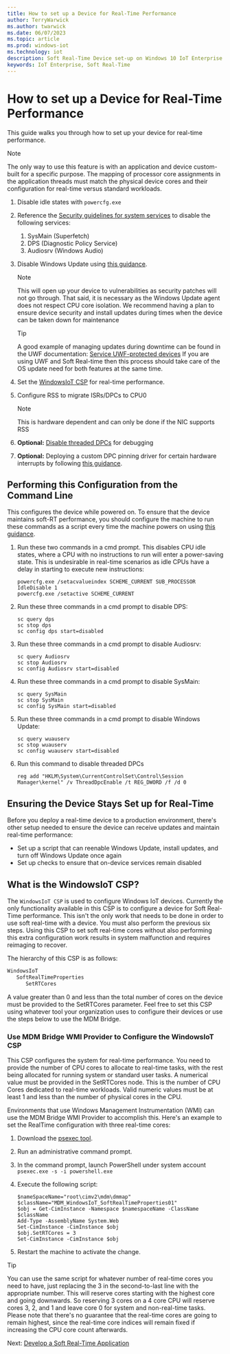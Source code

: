 ```yaml
---
title: How to set up a Device for Real-Time Performance
author: TerryWarwick
ms.author: twarwick
ms.date: 06/07/2023
ms.topic: article
ms.prod: windows-iot
ms.technology: iot
description: Soft Real-Time Device set-up on Windows 10 IoT Enterprise
keywords: IoT Enterprise, Soft Real-Time
---
```


# How to set up a Device for Real-Time Performance

This guide walks you through how to set up your device for real-time performance.

> [!NOTE]
>
> The only way to use this feature is with an application and device custom-built for a specific purpose. The mapping of processor core assignments in the application threads must match the physical device cores and their configuration for real-time versus standard workloads.  

1. Disable idle states with `powercfg.exe`
1. Reference the [Security guidelines for system services](/windows-server/security/windows-services/security-guidelines-for-disabling-system-services-in-windows-server) to disable the following services:

   1. SysMain (Superfetch)
   1. DPS (Diagnostic Policy Service)
   1. Audiosrv (Windows Audio)

1. Disable Windows Update using [this guidance](/windows/privacy/manage-connections-from-windows-operating-system-components-to-microsoft-services#bkmk-wu).

   > [!NOTE]
   >
   > This will open up your device to vulnerabilities as security patches will not go through. That said, it is necessary as the Windows Update agent does not respect CPU core isolation. We recommend having a plan to ensure device security and install updates during times when the device can be taken down for maintenance

   >[!TIP]
   >
   > A good example of managing updates during downtime can be found in the UWF documentation: [Service UWF-protected devices](/windows-hardware/customize/enterprise/service-uwf-protected-devices) If you are using UWF and Soft Real-time then this process should take care of the OS update need for both features at the same time.

1. Set the [WindowsIoT CSP](#what-is-the-windowsiot-csp) for real-time performance.
1. Configure RSS to migrate ISRs/DPCs to CPU0

   > [!NOTE]
   > This is hardware dependent and can only be done if the NIC supports RSS

1. **Optional:** [Disable threaded DPCs](/windows-hardware/drivers/kernel/introduction-to-threaded-dpcs) for debugging
1. **Optional:** Deploying a custom DPC pinning driver for certain hardware interrupts by following [this guidance](/windows-hardware/drivers/kernel/guidelines-for-writing-dpc-routines).

## Performing this Configuration from the Command Line

This configures the device while powered on. To ensure that the device maintains soft-RT performance, you should configure the machine to run these commands as a script every time the machine powers on using [this guidance](https://aka.ms/SRT-GPS).

1. Run these two commands in a cmd prompt. This disables CPU idle states, where a CPU with no instructions to run will enter a power-saving state. This is undesirable in real-time scenarios as idle CPUs have a delay in starting to execute new instructions:

   ```console
   powercfg.exe /setacvalueindex SCHEME_CURRENT SUB_PROCESSOR IdleDisable 1
   powercfg.exe /setactive SCHEME_CURRENT
   ```

2. Run these three commands in a cmd prompt to disable DPS:

   ```console
   sc query dps
   sc stop dps
   sc config dps start=disabled
   ```

3. Run these three commands in a cmd prompt to disable Audiosrv:

   ```console
   sc query Audiosrv
   sc stop Audiosrv
   sc config Audiosrv start=disabled
   ```

4. Run these three commands in a cmd prompt to disable SysMain:

   ```console
   sc query SysMain
   sc stop SysMain
   sc config SysMain start=disabled
   ```

5. Run these three commands in a cmd prompt to disable Windows Update:

   ```console
   sc query wuauserv
   sc stop wuauserv
   sc config wuauserv start=disabled
   ```

6. Run this command to disable threaded DPCs

   ```console
   reg add "HKLM\System\CurrentControlSet\Control\Session Manager\kernel" /v ThreadDpcEnable /t REG_DWORD /f /d 0
   ```

## Ensuring the Device Stays Set up for Real-Time

Before you deploy a real-time device to a production environment, there's other setup needed to ensure the device can receive updates and maintain real-time performance:

- Set up a script that can reenable Windows Update, install updates, and turn off Windows Update once again
- Set up checks to ensure that on-device services remain disabled

## What is the WindowsIoT CSP?

The `WindowsIoT CSP` is used to configure Windows IoT devices. Currently the only functionality available in this CSP is to configure a device for Soft Real-Time performance. This isn't the only work that needs to be done in order to use soft real-time with a device. You must also perform the previous six steps. Using this CSP to set soft real-time cores without also performing this extra configuration work results in system malfunction and requires reimaging to recover.

The hierarchy of this CSP is as follows:

```txt
WindowsIoT
   SoftRealTimeProperties
      SetRTCores
```

A value greater than 0 and less than the total number of cores on the device must be provided to the SetRTCores parameter. Feel free to set this CSP using whatever tool your organization uses to configure their devices or use the steps below to use the MDM Bridge.

### Use MDM Bridge WMI Provider to Configure the WindowsIoT CSP

This CSP configures the system for real-time performance. You need to provide the number of CPU cores to allocate to real-time tasks, with the rest being allocated for running system or standard user tasks. A numerical value must be provided in the SetRTCores node. This is the number of CPU Cores dedicated to real-time workloads. Valid numeric values must be at least 1 and less than the number of physical cores in the CPU.  

Environments that use Windows Management Instrumentation (WMI) can use the MDM Bridge WMI Provider to accomplish this. Here's an example to set the RealTime configuration with three real-time cores:

1. Download the [psexec tool](/sysinternals/downloads/psexec).
1. Run an administrative command prompt.
1. In the command prompt, launch PowerShell under system account `psexec.exe -s -i powershell.exe`
1. Execute the following script:

   ```console
   $nameSpaceName="root\cimv2\mdm\dmmap"
   $className="MDM_WindowsIoT_SoftRealTimeProperties01"
   $obj = Get-CimInstance -Namespace $namespaceName -ClassName $className
   Add-Type -AssemblyName System.Web
   Set-CimInstance -CimInstance $obj
   $obj.SetRTCores = 3
   Set-CimInstance -CimInstance $obj
   ```

1. Restart the machine to activate the change.

>[!TIP]
>
> You can use the same script for whatever number of real-time cores you need to have, just replacing the 3 in the second-to-last line with the appropriate number. This will reserve cores starting with the highest core and going downwards. So reserving 3 cores on a 4 core CPU will reserve cores 3, 2, and 1 and leave core 0 for system and non-real-time tasks. Please note that there's no guarantee that the real-time cores are going to remain highest, since the real-time core indices will remain fixed if increasing the CPU core count afterwards.

Next: [Develop a Soft Real-Time Application](/windows/iot/iot-enterprise/soft-real-time/soft-real-time-application)
